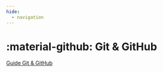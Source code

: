 ```yaml
---
hide:
  - navigation
---
```


# :material-github: Git & GitHub
[Guide Git & GitHub](git/guide_git_github.md)  